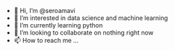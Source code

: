 - 👋 Hi, I’m @seroamavi
- 👀 I’m interested in data science and machine learning
- 🌱 I’m currently learning python
- 💞️ I’m looking to collaborate on nothing right now
- 📫 How to reach me ...

<!---
seroamavi/seroamavi is a ✨ special ✨ repository because its `README.md` (this file) appears on your GitHub profile.
You can click the Preview link to take a look at your changes.
--->
